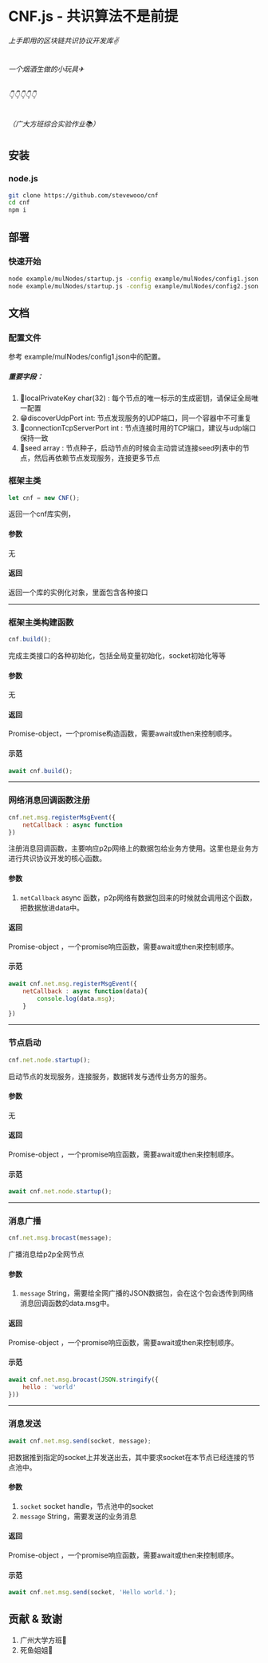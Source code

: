 # CNF.js - 共识算法不是前提
###### 上手即用的区块链共识协议开发库✌️
###### 一个烟酒生做的小玩具✈
###### 👇👇👇👇👇
###### （广大方班综合实验作业📚）
## 安装
### node.js
```bash
git clone https://github.com/stevewooo/cnf
cd cnf
npm i
```
## 部署
### 快速开始
```bash
node example/mulNodes/startup.js -config example/mulNodes/config1.json # 启动节点1
node example/mulNodes/startup.js -config example/mulNodes/config2.json # 启动节点2
```
## 文档
### 配置文件
参考 example/mulNodes/config1.json中的配置。
##### 重要字段：
1. 🔑localPrivateKey char(32) : 每个节点的唯一标示的生成密钥，请保证全局唯一配置
2. 😁discoverUdpPort int: 节点发现服务的UDP端口，同一个容器中不可重复
3. 🔗connectionTcpServerPort int : 节点连接时用的TCP端口，建议与udp端口保持一致
4. 🌲seed array : 节点种子，启动节点的时候会主动尝试连接seed列表中的节点，然后再依赖节点发现服务，连接更多节点
### 框架主类
```javascript
let cnf = new CNF();
```
返回一个cnf库实例，
#### 参数
无
#### 返回
返回一个库的实例化对象，里面包含各种接口
___

### 框架主类构建函数
```javascript
cnf.build();
```
完成主类接口的各种初始化，包括全局变量初始化，socket初始化等等
#### 参数
无
#### 返回
Promise-object，一个promise构造函数，需要await或then来控制顺序。
#### 示范
```javascript
await cnf.build();
```

___

### 网络消息回调函数注册
```javascript
cnf.net.msg.registerMsgEvent({
    netCallback : async function
})
```
注册消息回调函数，主要响应p2p网络上的数据包给业务方使用。这里也是业务方进行共识协议开发的核心函数。

#### 参数
1. `netCallback` async 函数，p2p网络有数据包回来的时候就会调用这个函数，把数据放进data中。

#### 返回
Promise-object ，一个promise响应函数，需要await或then来控制顺序。

#### 示范
```javascript
await cnf.net.msg.registerMsgEvent({
    netCallback : async function(data){
        console.log(data.msg);
    }
})
```
___

### 节点启动
```javascript
cnf.net.node.startup();
```
启动节点的发现服务，连接服务，数据转发与透传业务方的服务。
#### 参数
无
#### 返回
Promise-object ，一个promise响应函数，需要await或then来控制顺序。

#### 示范
```javascript
await cnf.net.node.startup();
```
___

### 消息广播
```javascript
cnf.net.msg.brocast(message);
```
广播消息给p2p全网节点
#### 参数
1. `message` String，需要给全网广播的JSON数据包，会在这个包会透传到网络消息回调函数的data.msg中。
#### 返回
Promise-object ，一个promise响应函数，需要await或then来控制顺序。

#### 示范
```javascript
await cnf.net.msg.brocast(JSON.stringify({
    hello : 'world'
}))
```

___

### 消息发送
```javascript
await cnf.net.msg.send(socket, message);
```
把数据推到指定的socket上并发送出去，其中要求socket在本节点已经连接的节点池中。
#### 参数
1. `socket`  socket handle，节点池中的socket
2. `message` String，需要发送的业务消息
#### 返回
Promise-object ，一个promise响应函数，需要await或then来控制顺序。

#### 示范
```javascript
await cnf.net.msg.send(socket, 'Hello world.');
```

## 贡献 & 致谢
1. 广州大学方班🏫
2. 死鱼姐姐👦